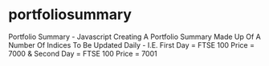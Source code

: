 # portfoliosummary
Portfolio Summary - Javascript
Creating A Portfolio Summary Made Up Of A Number Of Indices To Be Updated Daily - I.E. First Day = FTSE 100 Price = 7000 & Second Day = FTSE 100 Price = 7001
